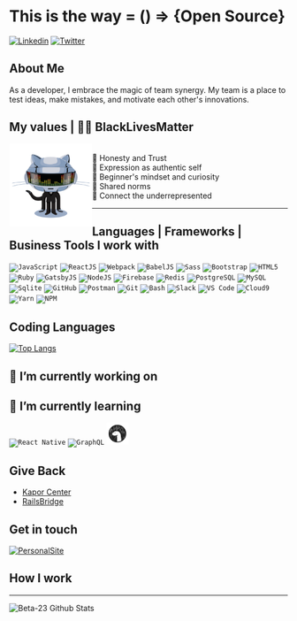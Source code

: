 # This is the way = () => {Open Source}


[![Linkedin](https://img.shields.io/badge/-Alfred%20Dominguez-blue?style=flat&logo=linkedin&logoColor=white&link=https://www.linkedin.com/in/alfreddominguez/)](https://www.linkedin.com/in/alfreddominguez/) [![Twitter](https://img.shields.io/badge/-Al%20Dominguez-blue?style=flat&logo=twitter&logoColor=white&link=https://twitter.com/Al_Dominguez)](https://twitter.com/Al_Dominguez)


## About Me
As a developer, I embrace the magic of team synergy. My team is a place to test ideas, make mistakes, and motivate each other's innovations.


## My values | ✊🏽 BlackLivesMatter
<a href="https://github.com/Beta-23"><img align="left" width="150" height="150" src="https://github.com/Beta-23/Beta-23/blob/master/img/daftpunktocat-thomas.gif?raw=true"></a> <br />
 💖 Honesty and Trust<br>
 🌟 Expression as authentic self<br>
 🍏 Beginner's mindset and curiosity<br>
 🙌 Shared norms<br>
 🚀 Connect the underrepresented<br>

---
## Languages | Frameworks | Business Tools I work with

<code><img alt="JavaScript" height="40" src="https://www.vectorlogo.zone/logos/javascript/javascript-vertical.svg"></code>
<code><img alt="ReactJS" height="40" src="https://www.vectorlogo.zone/logos/reactjs/reactjs-ar21.svg"></code>
<code><img alt="Webpack" height="40" src="https://www.vectorlogo.zone/logos/js_webpack/js_webpack-ar21.svg"></code>
<code><img alt="BabelJS" height="40" src="https://www.vectorlogo.zone/logos/babeljs/babeljs-icon.svg"></code>
<code><img alt="Sass" height="40" src="https://www.vectorlogo.zone/logos/sass-lang/sass-lang-icon.svg"></code>
<code><img alt="Bootstrap" height="40" src="https://www.vectorlogo.zone/logos/getbootstrap/getbootstrap-ar21.svg"></code>
<code><img alt="HTML5" height="40" src="https://www.vectorlogo.zone/logos/w3_html5/w3_html5-ar21.svg"></code>
<code><img alt="Ruby" height="40" src="https://www.vectorlogo.zone/logos/ruby-lang/ruby-lang-horizontal.svg"></code>
<code><img alt="GatsbyJS" height="40" src="https://www.vectorlogo.zone/logos/gatsbyjs/gatsbyjs-ar21.svg"></code>
<code><img alt="NodeJS" height="40" src="https://www.vectorlogo.zone/logos/nodejs/nodejs-horizontal.svg"></code>
<code><img alt="Firebase" height="40" src="https://www.vectorlogo.zone/logos/firebase/firebase-ar21.svg"></code>
<code><img alt="Redis" height="40" src="https://www.vectorlogo.zone/logos/redis/redis-ar21.svg"></code>
<code><img alt="PostgreSQL" height="40" src="https://www.vectorlogo.zone/logos/postgresql/postgresql-horizontal.svg"></code>
<code><img alt="MySQL" height="40" src="https://www.vectorlogo.zone/logos/mysql/mysql-horizontal.svg"></code>
<code><img alt="Sqlite" height="40" src="https://www.vectorlogo.zone/logos/sqlite/sqlite-ar21.svg"></code>
<code><img alt="GitHub" height="40" src="https://www.vectorlogo.zone/logos/github/github-ar21.svg"></code>
<code><img alt="Postman" height="40" src="https://www.vectorlogo.zone/logos/getpostman/getpostman-ar21.svg"></code>
<code><img alt="Git" height="40" src="https://www.vectorlogo.zone/logos/git-scm/git-scm-ar21.svg"></code>
<code><img alt="Bash" height="40" src="https://www.vectorlogo.zone/logos/gnu_bash/gnu_bash-ar21.svg"></code>
<code><img alt="Slack" height="40" src="https://www.vectorlogo.zone/logos/slack/slack-ar21.svg"></code>
<code><img alt="VS Code" height="40" src="https://www.vectorlogo.zone/logos/visualstudio_code/visualstudio_code-ar21.svg"></code>
<code><img alt="Cloud9" height="40" src="https://www.vectorlogo.zone/logos/c9/c9-ar21.svg"></code>
<code><img alt="Yarn" height="40" src="https://www.vectorlogo.zone/logos/yarnpkg/yarnpkg-ar21.svg"></code>
<code><img alt="NPM" height="40" src="https://www.vectorlogo.zone/logos/npmjs/npmjs-ar21.svg"></code>

## Coding Languages
[![Top Langs](https://github-readme-stats.vercel.app/api/top-langs/?username=Beta-23&layout=compact)](https://github.com/Beta-23/github-readme-stats)

##  🔭 I’m currently working on

## 🌱 I’m currently learning
<code><img alt="React Native" height="40" src="https://www.vectorlogo.zone/logos/reactjs/reactjs-ar21.svg"></code>
<code><img alt="GraphQL" height="40" src="https://www.vectorlogo.zone/logos/graphql/graphql-ar21.svg"></code>
<code><img alt="Deno" height="40" src="https://raw.githubusercontent.com/github/explore/361e2821e2dea67711cde99c9c40ed357061cf27/topics/deno/deno.png"></code>


## Give Back
- [Kapor Center](https://www.kaporcenter.org)
- [RailsBridge](http://railsbridge.org/)

## Get in touch

[![PersonalSite](https://img.shields.io/badge/-AD%20Portfolio-green?style=flat&logoColor=white&link=https://alfreddominguez.com/)](https://alfreddominguez.com/)

## How I work

---

<img align="left" alt="Beta-23 Github Stats" src="https://github-readme-stats.vercel.app/api?username=Beta-23&show_icons=true&hide_border=true&hide=contribs&theme=tokyonight" />
